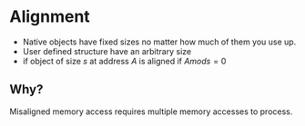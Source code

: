 # Alignment
- Native objects have fixed sizes no matter how much of them you use up.
- User defined structure have an arbitrary size
- if object of size $s$ at address $A$ is aligned if $A mod s = 0$

## Why?
Misaligned memory access requires multiple memory accesses to process.